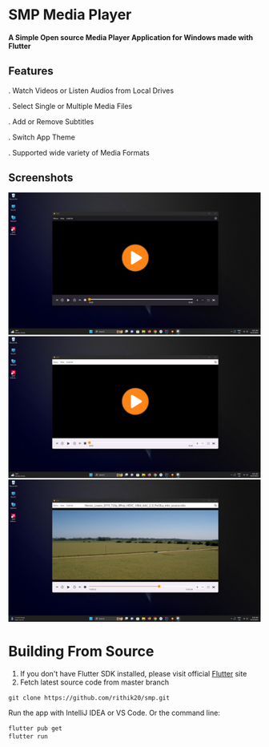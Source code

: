 # SMP Media Player

#### A Simple Open source Media Player Application for Windows made with Flutter

## Features

. Watch Videos or Listen Audios from Local Drives

. Select Single or Multiple Media Files

. Add or Remove Subtitles

. Switch App Theme

. Supported wide variety of Media Formats

## Screenshots

![Screenshot 1](assets/screenshots/083531.png)
![Screenshot 2](assets/screenshots/083554.png)
![Screenshot 3](assets/screenshots/083644.png)

# Building From Source

1. If you don't have Flutter SDK installed, please visit official [Flutter](https://flutter.dev/) site
2. Fetch latest source code from master branch
```
git clone https://github.com/rithik20/smp.git
```
Run the app with IntelliJ IDEA or VS Code. Or the command line:

```
flutter pub get
flutter run
```
